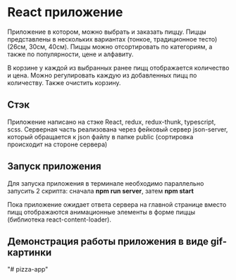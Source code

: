 # React приложение

Приложение в котором, можно выбрать и заказать пиццу. Пиццы представлены в нескольких вариантах (тонкое, традиционное тесто) (26см, 30см, 40см).
Пиццы можно отсортировать по категориям, а также по популярности, цене и алфавиту.

В корзине у каждой из выбранных ранее пицц отображается количество и цена. Можно регулировать каждую из добавленных пицц по количеству. Также очистить корзину.

## Стэк

Приложение написано на стэке React, redux, redux-thunk, typescript, scss. 
Серверная часть реализована через фейковый сервер json-server, который обращается к json файлу в папке public 
(сортировка происходит на стороне сервера)

## Запуск приложения

Для запуска приложения в терминале необходимо параллельно запусить 2 скрипта:
сначала **npm run server**,
затем **npm start**

Пока приложение ожидает ответа сервера на главной странице вместо пицц отображаются анимационные элементы в форме пиццы (библиотека react-content-loader).

## Демонстрация работы приложения в виде gif-картинки

"# pizza-app" 
